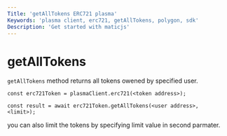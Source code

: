 ```yaml
---
Title: 'getAllTokens ERC721 plasma'
Keywords: 'plasma client, erc721, getAllTokens, polygon, sdk'
Description: 'Get started with maticjs'
---
```


# getAllTokens

`getAllTokens` method returns all tokens owened by specified user.

```
const erc721Token = plasmaClient.erc721(<token address>);

const result = await erc721Token.getAllTokens(<user address>, <limit>);

```

you can also limit the tokens by specifying limit value in second parmater.
